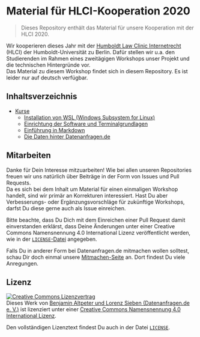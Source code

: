 # Material für HLCI-Kooperation 2020

> Dieses Repository enthält das Material für unsere Kooperation mit der HLCI 2020.

Wir kooperieren dieses Jahr mit der [Humboldt Law Clinic Internetrecht](http://www.hlci.de/) (HLCI) der Humboldt-Universität zu Berlin. Dafür stellen wir u.a. den Studierenden im Rahmen eines zweitägigen Workshops unser Projekt und die technischen Hintergründe vor.  
Das Material zu diesem Workshop findet sich in diesem Repository. Es ist leider nur auf deutsch verfügbar.

## Inhaltsverzeichnis

* [Kurse](/kurse)
    - [Installation von WSL (Windows Subsystem for Linux)](/kurse/wsl-installation.md)
    - [Einrichtung der Software und Terminalgrundlagen](/kurse/softwareeinrichtung-terminalgrundlagen.md)
    - [Einführung in Markdown](/kurse/markdown.md)
    - [Die Daten hinter Datenanfragen.de](/kurse/data-repository.md)

## Mitarbeiten

Danke für Dein Interesse mitzuarbeiten! Wie bei allen unseren Repositories freuen wir uns natürlich über Beiträge in der Form von Issues und Pull Requests.  
Da es sich bei dem Inhalt um Material für einen einmaligen Workshop handelt, sind wir primär an Korrekturen interessiert. Hast Du aber Verbesserungs- oder Ergänzungsvorschläge für zukünftige Workshops, darfst Du diese gerne auch als Issue einreichen.

Bitte beachte, dass Du Dich mit dem Einreichen einer Pull Request damit einverstanden erklärst, dass Deine Änderungen unter einer Creative Commons Namensnennung 4.0 International Lizenz veröffentlicht werden, wie in der [`LICENSE`-Datei](/LICENSE) angegeben.

Falls Du in anderer Form bei Datenanfragen.de mitmachen wollen solltest, schau Dir doch einmal unsere [Mitmachen-Seite](https://www.datenanfragen.de/mitmachen) an. Dort findest Du viele Anregungen.

## Lizenz

<a rel="license" href="http://creativecommons.org/licenses/by/4.0/"><img alt="Creative Commons Lizenzvertrag" style="border-width:0" src="https://i.creativecommons.org/l/by/4.0/88x31.png" /></a><br />Dieses <span xmlns:dct="http://purl.org/dc/terms/" href="http://purl.org/dc/dcmitype/Text" rel="dct:type">Werk</span> von <a xmlns:cc="http://creativecommons.org/ns#" href="https://github.com/datenanfragen/material-hlci-2020" property="cc:attributionName" rel="cc:attributionURL">Benjamin Altpeter und Lorenz Sieben (Datenanfragen.de e. V.)</a> ist lizenziert unter einer <a rel="license" href="http://creativecommons.org/licenses/by/4.0/">Creative Commons Namensnennung 4.0 International Lizenz</a>.

Den vollständigen Lizenztext findest Du auch in der Datei [`LICENSE`](/LICENSE).
